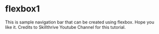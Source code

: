 # flexbox1
This is sample navigation bar that can be created using flexbox.
Hope you like it.
Credits to Skillthrive Youtube Channel for this tutorial.

